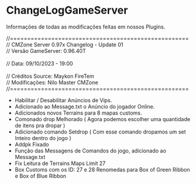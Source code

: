 # ChangeLogGameServer
Informações de todas as modificações feitas em nossos Plugins.

//==================================================== <br />
//	CMZone Server 0.97x Changelog - Update 01<br />
//	Versão GameServer: 0.96.40T<br />		 
//	Data: 09/10/2023 - 19:00<br />	
//  Créditos Source: Maykon FireTem<br /> 
//  Modificações: Nilo Master CMZone<br />
//====================================================<br />

- Habilitar / Desabilitar Anúncios de Vips.
- Adicionado ao Message.txt o Anúncio do jogador Online.
- Adicionados novos Terrains para 8 mapas customs.	
- Comonado drop Melhorado ( Agora podemos escolher uma quantidade de itens pra dropar )
- Adicionado comando Setdrop ( Com esse comando dropamos um set Inteiro dentro do jogo )
- Addpk Fixado
- Função das Messagens de Comandos do jogo, adicionado ao Message.txt
- Fix Leitura de Terrains Maps Limit 27
- Box Customs com os ID: 27 e 28 Renomedas para Box of Green Ribbon e Box of Blue Ribbon

